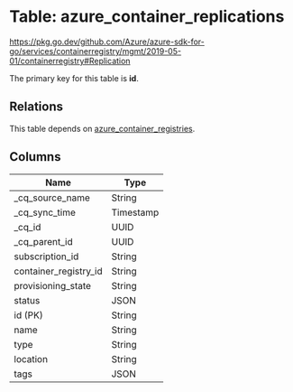# Table: azure_container_replications

https://pkg.go.dev/github.com/Azure/azure-sdk-for-go/services/containerregistry/mgmt/2019-05-01/containerregistry#Replication

The primary key for this table is **id**.

## Relations
This table depends on [azure_container_registries](azure_container_registries.md).


## Columns
| Name          | Type          |
| ------------- | ------------- |
|_cq_source_name|String|
|_cq_sync_time|Timestamp|
|_cq_id|UUID|
|_cq_parent_id|UUID|
|subscription_id|String|
|container_registry_id|String|
|provisioning_state|String|
|status|JSON|
|id (PK)|String|
|name|String|
|type|String|
|location|String|
|tags|JSON|